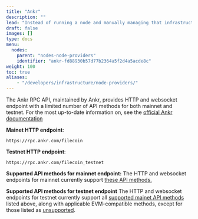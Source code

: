 ```yaml
---
title: "Ankr"
description: ""
lead: "Instead of running a node and manually managing that infrastructure, developers can use third-party node providers like Ankr to execute their transactions."
draft: false
images: []
type: docs
menu:
  nodes:
    parent: "nodes-node-providers"
    identifier: "ankr-fd88930b57d77b2364a5f2d4a5acde8c"
weight: 100
toc: true
aliases:
    - "/developers/infrastructure/node-providers/"
---
```


The Ankr RPC API, maintained by Ankr, provides HTTP and websocket endpoint with a limited number of API methods for both mainnet and testnet. For the most up-to-date information on, see the [official Ankr documentation](https://www.ankr.com/docs/rpc-service/chains/chains-list/#networks-9)

**Mainet HTTP endpoint**: 

```plaintext
https://rpc.ankr.com/filecoin
```

**Testnet HTTP endpoint**: 

```plaintext
https://rpc.ankr.com/filecoin_testnet
```

**Supported API methods for mainnet endpoint:**
The HTTP and websocket endpoints for mainnet currently support [these API methods.](https://www.ankr.com/docs/rpc-service/chains/chains-list/#api-methods-9)

**Supported API methods for testnet endpoint**
The HTTP and websocket endpoints for testnet currently support all [supported mainet API methods](https://www.ankr.com/docs/rpc-service/chains/chains-list/#api-methods-9) listed above, along with applicable EVM-compatible methods, except for those listed as [unsupported](https://www.ankr.com/docs/rpc-service/chains/chains-list/#unsupported-9).
